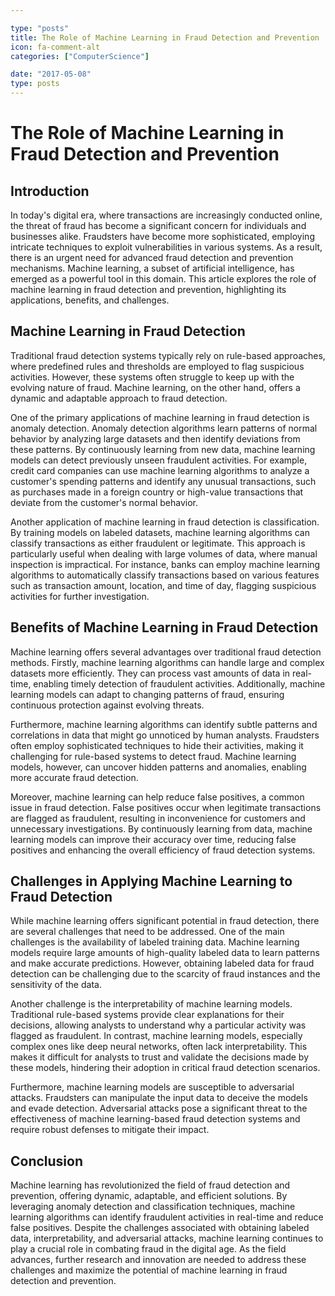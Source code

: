```yaml
---

type: "posts"
title: The Role of Machine Learning in Fraud Detection and Prevention
icon: fa-comment-alt
categories: ["ComputerScience"]

date: "2017-05-08"
type: posts
---
```



# The Role of Machine Learning in Fraud Detection and Prevention

## Introduction

In today's digital era, where transactions are increasingly conducted online, the threat of fraud has become a significant concern for individuals and businesses alike. Fraudsters have become more sophisticated, employing intricate techniques to exploit vulnerabilities in various systems. As a result, there is an urgent need for advanced fraud detection and prevention mechanisms. Machine learning, a subset of artificial intelligence, has emerged as a powerful tool in this domain. This article explores the role of machine learning in fraud detection and prevention, highlighting its applications, benefits, and challenges.

## Machine Learning in Fraud Detection

Traditional fraud detection systems typically rely on rule-based approaches, where predefined rules and thresholds are employed to flag suspicious activities. However, these systems often struggle to keep up with the evolving nature of fraud. Machine learning, on the other hand, offers a dynamic and adaptable approach to fraud detection.

One of the primary applications of machine learning in fraud detection is anomaly detection. Anomaly detection algorithms learn patterns of normal behavior by analyzing large datasets and then identify deviations from these patterns. By continuously learning from new data, machine learning models can detect previously unseen fraudulent activities. For example, credit card companies can use machine learning algorithms to analyze a customer's spending patterns and identify any unusual transactions, such as purchases made in a foreign country or high-value transactions that deviate from the customer's normal behavior.

Another application of machine learning in fraud detection is classification. By training models on labeled datasets, machine learning algorithms can classify transactions as either fraudulent or legitimate. This approach is particularly useful when dealing with large volumes of data, where manual inspection is impractical. For instance, banks can employ machine learning algorithms to automatically classify transactions based on various features such as transaction amount, location, and time of day, flagging suspicious activities for further investigation.

## Benefits of Machine Learning in Fraud Detection

Machine learning offers several advantages over traditional fraud detection methods. Firstly, machine learning algorithms can handle large and complex datasets more efficiently. They can process vast amounts of data in real-time, enabling timely detection of fraudulent activities. Additionally, machine learning models can adapt to changing patterns of fraud, ensuring continuous protection against evolving threats.

Furthermore, machine learning algorithms can identify subtle patterns and correlations in data that might go unnoticed by human analysts. Fraudsters often employ sophisticated techniques to hide their activities, making it challenging for rule-based systems to detect fraud. Machine learning models, however, can uncover hidden patterns and anomalies, enabling more accurate fraud detection.

Moreover, machine learning can help reduce false positives, a common issue in fraud detection. False positives occur when legitimate transactions are flagged as fraudulent, resulting in inconvenience for customers and unnecessary investigations. By continuously learning from data, machine learning models can improve their accuracy over time, reducing false positives and enhancing the overall efficiency of fraud detection systems.

## Challenges in Applying Machine Learning to Fraud Detection

While machine learning offers significant potential in fraud detection, there are several challenges that need to be addressed. One of the main challenges is the availability of labeled training data. Machine learning models require large amounts of high-quality labeled data to learn patterns and make accurate predictions. However, obtaining labeled data for fraud detection can be challenging due to the scarcity of fraud instances and the sensitivity of the data.

Another challenge is the interpretability of machine learning models. Traditional rule-based systems provide clear explanations for their decisions, allowing analysts to understand why a particular activity was flagged as fraudulent. In contrast, machine learning models, especially complex ones like deep neural networks, often lack interpretability. This makes it difficult for analysts to trust and validate the decisions made by these models, hindering their adoption in critical fraud detection scenarios.

Furthermore, machine learning models are susceptible to adversarial attacks. Fraudsters can manipulate the input data to deceive the models and evade detection. Adversarial attacks pose a significant threat to the effectiveness of machine learning-based fraud detection systems and require robust defenses to mitigate their impact.

## Conclusion

Machine learning has revolutionized the field of fraud detection and prevention, offering dynamic, adaptable, and efficient solutions. By leveraging anomaly detection and classification techniques, machine learning algorithms can identify fraudulent activities in real-time and reduce false positives. Despite the challenges associated with obtaining labeled data, interpretability, and adversarial attacks, machine learning continues to play a crucial role in combating fraud in the digital age. As the field advances, further research and innovation are needed to address these challenges and maximize the potential of machine learning in fraud detection and prevention.
